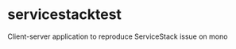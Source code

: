 servicestacktest
================

Client-server application to reproduce ServiceStack issue on mono
